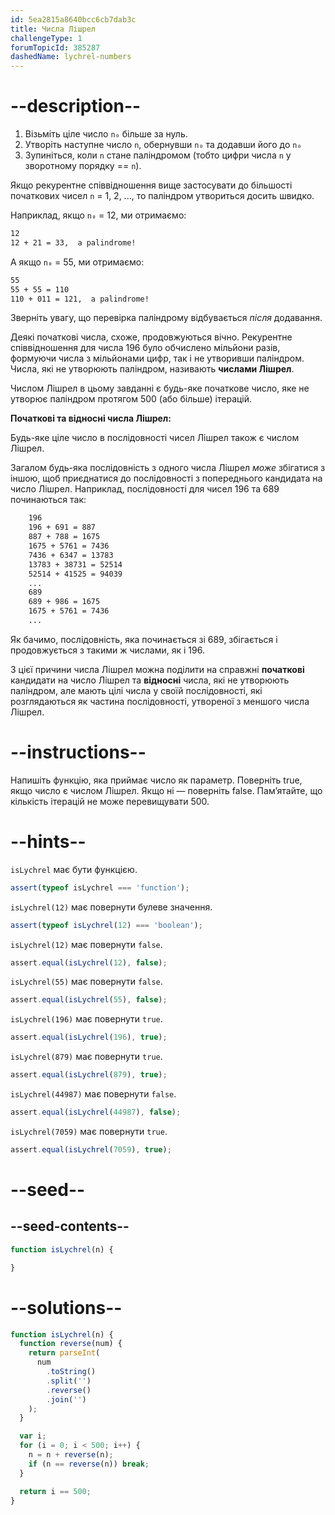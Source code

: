 ```yaml
---
id: 5ea2815a8640bcc6cb7dab3c
title: Числа Лішрел
challengeType: 1
forumTopicId: 385287
dashedName: lychrel-numbers
---
```


# --description--

<ol>
  <li>Візьміть ціле число <code>n₀</code> більше за нуль.</li>
  <li>Утворіть наступне число <code>n</code>, обернувши <code>n₀</code> та додавши його до <code>n₀</code></li>
  <li>Зупиніться, коли <code>n</code> стане паліндромом (тобто цифри числа <code>n</code> у зворотному порядку == <code>n</code>).</li>
</ol>

Якщо рекурентне співвідношення вище застосувати до більшості початкових чисел `n` = 1, 2, ..., то паліндром утвориться досить швидко.

Наприклад, якщо `n₀` = 12, ми отримаємо:

```bash
12
12 + 21 = 33,  a palindrome!
```

А якщо `n₀` = 55, ми отримаємо:

```bash
55
55 + 55 = 110
110 + 011 = 121,  a palindrome!
```

Зверніть увагу, що перевірка паліндрому відбувається *після* додавання.

Деякі початкові числа, схоже, продовжуються вічно. Рекурентне співвідношення для числа 196 було обчислено мільйони разів, формуючи числа з мільйонами цифр, так і не утворивши паліндром. Числа, які не утворюють паліндром, називають **числами Лішрел**.

Числом Лішрел в цьому завданні є будь-яке початкове число, яке не утворює паліндром протягом 500 (або більше) ітерацій.

**Початкові та відносні числа Лішрел:**

Будь-яке ціле число в послідовності чисел Лішрел також є числом Лішрел.

Загалом будь-яка послідовність з одного числа Лішрел *може* збігатися з іншою, щоб приєднатися до послідовності з попереднього кандидата на число Лішрел. Наприклад, послідовності для чисел 196 та 689 починаються так:

```bash
    196
    196 + 691 = 887
    887 + 788 = 1675
    1675 + 5761 = 7436
    7436 + 6347 = 13783
    13783 + 38731 = 52514
    52514 + 41525 = 94039
    ...
    689
    689 + 986 = 1675
    1675 + 5761 = 7436
    ...
```

Як бачимо, послідовність, яка починається зі 689, збігається і продовжується з такими ж числами, як і 196.

З цієї причини числа Лішрел можна поділити на справжні **початкові** кандидати на число Лішрел та **відносні** числа, які не утворюють паліндром, але мають цілі числа у своїй послідовності, які розглядаються як частина послідовності, утвореної з меншого числа Лішрел.

# --instructions--

Напишіть функцію, яка приймає число як параметр. Поверніть true, якщо число є числом Лішрел. Якщо ні — поверніть false. Пам’ятайте, що кількість ітерацій не може перевищувати 500.

# --hints--

`isLychrel` має бути функцією.

```js
assert(typeof isLychrel === 'function');
```

`isLychrel(12)` має повернути булеве значення.

```js
assert(typeof isLychrel(12) === 'boolean');
```

`isLychrel(12)` має повернути `false`.

```js
assert.equal(isLychrel(12), false);
```

`isLychrel(55)` має повернути `false`.

```js
assert.equal(isLychrel(55), false);
```

`isLychrel(196)` має повернути `true`.

```js
assert.equal(isLychrel(196), true);
```

`isLychrel(879)` має повернути `true`.

```js
assert.equal(isLychrel(879), true);
```

`isLychrel(44987)` має повернути `false`.

```js
assert.equal(isLychrel(44987), false);
```

`isLychrel(7059)` має повернути `true`.

```js
assert.equal(isLychrel(7059), true);
```

# --seed--

## --seed-contents--

```js
function isLychrel(n) {

}
```

# --solutions--

```js
function isLychrel(n) {
  function reverse(num) {
    return parseInt(
      num
        .toString()
        .split('')
        .reverse()
        .join('')
    );
  }

  var i;
  for (i = 0; i < 500; i++) {
    n = n + reverse(n);
    if (n == reverse(n)) break;
  }

  return i == 500;
}
```
